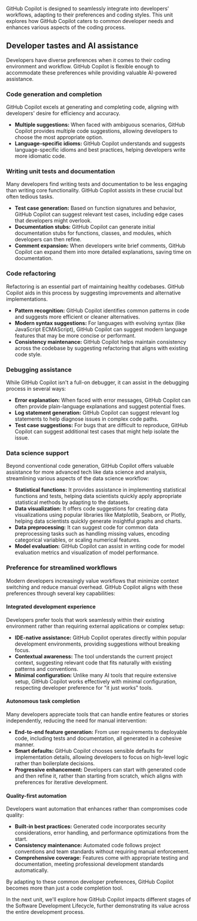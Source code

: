 GitHub Copilot is designed to seamlessly integrate into developers' workflows, adapting to their preferences and coding styles. This unit explores how GitHub Copilot caters to common developer needs and enhances various aspects of the coding process.


## Developer tastes and AI assistance

Developers have diverse preferences when it comes to their coding environment and workflow. GitHub Copilot is flexible enough to accommodate these preferences while providing valuable AI-powered assistance.

### Code generation and completion

GitHub Copilot excels at generating and completing code, aligning with developers' desire for efficiency and accuracy.

- **Multiple suggestions:** When faced with ambiguous scenarios, GitHub Copilot provides multiple code suggestions, allowing developers to choose the most appropriate option.
- **Language-specific idioms:** GitHub Copilot understands and suggests language-specific idioms and best practices, helping developers write more idiomatic code.

### Writing unit tests and documentation

Many developers find writing tests and documentation to be less engaging than writing core functionality. GitHub Copilot assists in these crucial but often tedious tasks.

- **Test case generation:** Based on function signatures and behavior, GitHub Copilot can suggest relevant test cases, including edge cases that developers might overlook.
- **Documentation stubs:** GitHub Copilot can generate initial documentation stubs for functions, classes, and modules, which developers can then refine.
- **Comment expansion:** When developers write brief comments, GitHub Copilot can expand them into more detailed explanations, saving time on documentation.

### Code refactoring

Refactoring is an essential part of maintaining healthy codebases. GitHub Copilot aids in this process by suggesting improvements and alternative implementations.

- **Pattern recognition:** GitHub Copilot identifies common patterns in code and suggests more efficient or cleaner alternatives.
- **Modern syntax suggestions:** For languages with evolving syntax (like JavaScript ECMAScript), GitHub Copilot can suggest modern language features that may be more concise or performant.
- **Consistency maintenance:** GitHub Copilot helps maintain consistency across the codebase by suggesting refactoring that aligns with existing code style.

### Debugging assistance

While GitHub Copilot isn't a full-on debugger, it can assist in the debugging process in several ways:

- **Error explanation:** When faced with error messages, GitHub Copilot can often provide plain-language explanations and suggest potential fixes.
- **Log statement generation:** GitHub Copilot can suggest relevant log statements to help diagnose issues in complex code paths.
- **Test case suggestions:** For bugs that are difficult to reproduce, GitHub Copilot can suggest additional test cases that might help isolate the issue.

### Data science support

Beyond conventional code generation, GitHub Copilot offers valuable assistance for more advanced tech like data science and analysis, streamlining various aspects of the data science workflow:

- **Statistical functions:** It provides assistance in implementing statistical functions and tests, helping data scientists quickly apply appropriate statistical methods by adapting to the datasets.
- **Data visualization:** It offers code suggestions for creating data visualizations using popular libraries like Matplotlib, Seaborn, or Plotly, helping data scientists quickly generate insightful graphs and charts.
- **Data preprocessing:** It can suggest code for common data preprocessing tasks such as handling missing values, encoding categorical variables, or scaling numerical features.
- **Model evaluation:** GitHub Copilot can assist in writing code for model evaluation metrics and visualization of model performance.

### Preference for streamlined workflows

Modern developers increasingly value workflows that minimize context switching and reduce manual overhead. GitHub Copilot aligns with these preferences through several key capabilities:

#### Integrated development experience

Developers prefer tools that work seamlessly within their existing environment rather than requiring external applications or complex setup:

- **IDE-native assistance:** GitHub Copilot operates directly within popular development environments, providing suggestions without breaking focus.
- **Contextual awareness:** The tool understands the current project context, suggesting relevant code that fits naturally with existing patterns and conventions.
- **Minimal configuration:** Unlike many AI tools that require extensive setup, GitHub Copilot works effectively with minimal configuration, respecting developer preference for "it just works" tools.

#### Autonomous task completion

Many developers appreciate tools that can handle entire features or stories independently, reducing the need for manual intervention:

- **End-to-end feature generation:** From user requirements to deployable code, including tests and documentation, all generated in a cohesive manner.
- **Smart defaults:** GitHub Copilot chooses sensible defaults for implementation details, allowing developers to focus on high-level logic rather than boilerplate decisions.
- **Progressive enhancement:** Developers can start with generated code and then refine it, rather than starting from scratch, which aligns with preferences for iterative development.

#### Quality-first automation

Developers want automation that enhances rather than compromises code quality:

- **Built-in best practices:** Generated code incorporates security considerations, error handling, and performance optimizations from the start.
- **Consistency maintenance:** Automated code follows project conventions and team standards without requiring manual enforcement.
- **Comprehensive coverage:** Features come with appropriate testing and documentation, meeting professional development standards automatically.

By adapting to these common developer preferences, GitHub Copilot becomes more than just a code completion tool.

In the next unit, we'll explore how GitHub Copilot impacts different stages of the Software Development Lifecycle, further demonstrating its value across the entire development process.
